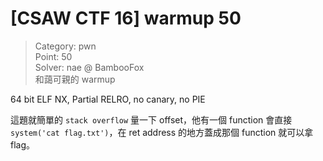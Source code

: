 # [CSAW CTF 16] warmup 50

> Category: pwn		
> Point: 50		
> Solver: nae @ BambooFox	
> 和藹可親的 warmup

64 bit ELF NX, Partial RELRO, no canary, no PIE

這題就簡單的 `stack overflow` 量一下 offset，他有一個 function 會直接 `system('cat flag.txt')`，在 ret address 的地方蓋成那個 function 就可以拿 flag。
